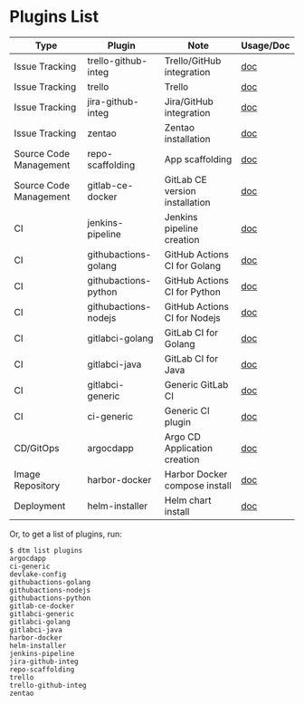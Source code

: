 # Plugins List

| Type                           | Plugin                      | Note                           | Usage/Doc                             |
|--------------------------------|-----------------------------|--------------------------------|---------------------------------------|
| Issue Tracking                 | trello-github-integ         | Trello/GitHub integration      | [doc](trello-github-integ.md)         |
| Issue Tracking                 | trello                      | Trello                         | [doc](trello.md)                      |
| Issue Tracking                 | jira-github-integ           | Jira/GitHub integration        | [doc](jira-github-integ.md)           |
| Issue Tracking                 | zentao                      | Zentao installation            | [doc](zentao.md)                      |
| Source Code Management         | repo-scaffolding            | App scaffolding                | [doc](repo-scaffolding.md)            |
| Source Code Management         | gitlab-ce-docker            | GitLab CE version installation | [doc](gitlab-ce-docker.md)            |
| CI                             | jenkins-pipeline            | Jenkins pipeline creation      | [doc](jenkins-pipeline.md)            |
| CI                             | githubactions-golang        | GitHub Actions CI for Golang   | [doc](githubactions-golang.md)        |
| CI                             | githubactions-python        | GitHub Actions CI for Python   | [doc](githubactions-python.md)        |
| CI                             | githubactions-nodejs        | GitHub Actions CI for Nodejs   | [doc](githubactions-nodejs.md)        |
| CI                             | gitlabci-golang             | GitLab CI for Golang           | [doc](gitlabci-golang.md)             |
| CI                             | gitlabci-java               | GitLab CI for Java             | [doc](gitlabci-java.md)               |
| CI                             | gitlabci-generic            | Generic GitLab CI              | [doc](gitlabci-generic.md)            |
| CI                             | ci-generic                  | Generic CI plugin              | [doc](ci-generic.md)                  |
| CD/GitOps                      | argocdapp                   | Argo CD Application creation   | [doc](argocdapp.md)                   |
| Image Repository               | harbor-docker               | Harbor Docker compose install  | [doc](harbor-docker.md)               |
| Deployment                     | helm-installer              | Helm chart install             | [doc](helm-installer/helm-installer.md)              |

Or, to get a list of plugins, run:

```shell
$ dtm list plugins
argocdapp
ci-generic
devlake-config
githubactions-golang
githubactions-nodejs
githubactions-python
gitlab-ce-docker
gitlabci-generic
gitlabci-golang
gitlabci-java
harbor-docker
helm-installer
jenkins-pipeline
jira-github-integ
repo-scaffolding
trello
trello-github-integ
zentao
```
